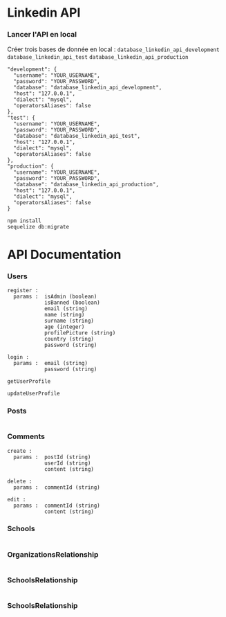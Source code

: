 # Linkedin API

### Lancer l'API en local
Créer trois bases de donnée en local :
`database_linkedin_api_development`
`database_linkedin_api_test`
`database_linkedin_api_production`

```text
"development": {
  "username": "YOUR_USERNAME",
  "password": "YOUR_PASSWORD",
  "database": "database_linkedin_api_development",
  "host": "127.0.0.1",
  "dialect": "mysql",
  "operatorsAliases": false
},
"test": {
  "username": "YOUR_USERNAME",
  "password": "YOUR_PASSWORD",
  "database": "database_linkedin_api_test",
  "host": "127.0.0.1",
  "dialect": "mysql",
  "operatorsAliases": false
},
"production": {
  "username": "YOUR_USERNAME",
  "password": "YOUR_PASSWORD",
  "database": "database_linkedin_api_production",
  "host": "127.0.0.1",
  "dialect": "mysql",
  "operatorsAliases": false
}
```

```shell script
npm install
sequelize db:migrate
```

# API Documentation

### Users
```text
register :
  params :  isAdmin (boolean)
            isBanned (boolean)
            email (string)
            name (string)
            surname (string)
            age (integer)
            profilePicture (string)
            country (string)
            password (string)

login :
  params :  email (string)
            password (string)

getUserProfile

updateUserProfile
```

### Posts
```text
```

### Comments
```text
create :
  params :  postId (string)
            userId (string)
            content (string)

delete :
  params :  commentId (string)

edit :
  params :  commentId (string)
            content (string)
```

### Schools
```text
```

### OrganizationsRelationship
```text
```

### SchoolsRelationship
```text
```

### SchoolsRelationship
```text
```
